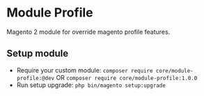 # Module Profile

Magento 2 module for override magento profile features.

## Setup module

- Require your custom module: `composer require core/module-profile:@dev` OR `composer require core/module-profile:1.0.0`
- Run setup upgrade: `php bin/magento setup:upgrade`
